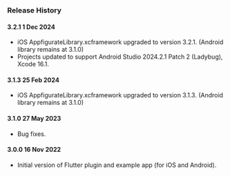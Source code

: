 ### Release History

#### 3.2.1 1 Dec 2024

* iOS AppfigurateLibrary.xcframework upgraded to version 3.2.1. (Android library remains at 3.1.0)
* Projects updated to support Android Studio 2024.2.1 Patch 2 (Ladybug), Xcode 16.1.

#### 3.1.3 25 Feb 2024

* iOS AppfigurateLibrary.xcframework upgraded to version 3.1.3. (Android library remains at 3.1.0)

#### 3.1.0 27 May 2023

* Bug fixes.

#### 3.0.0 16 Nov 2022

* Initial version of Flutter plugin and example app (for iOS and Android).
